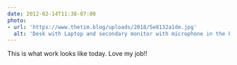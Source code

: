 ```yaml
---
date: 2012-02-14T11:38-07:00
photo:
- url: 'https://www.thetim.blog/uploads/2018/5e8132a1de.jpg'
  alt: 'Desk with Laptop and secondary monitor with microphone in the background'
---
```

This is what work looks like today. Love my job!!
